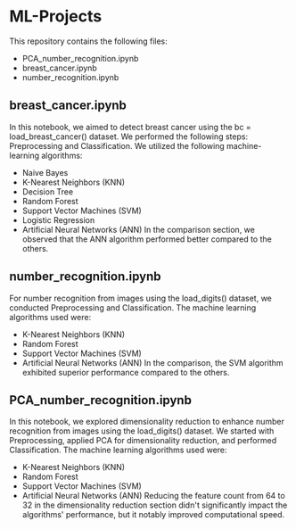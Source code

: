 # ML-Projects
This repository contains the following files:

+ PCA_number_recognition.ipynb
+ breast_cancer.ipynb
+ number_recognition.ipynb


## breast_cancer.ipynb
In this notebook, we aimed to detect breast cancer using the bc = load_breast_cancer() dataset. We performed the following steps: Preprocessing and Classification. We utilized the following machine-learning algorithms:
- Naive Bayes
- K-Nearest Neighbors (KNN)
- Decision Tree
- Random Forest
- Support Vector Machines (SVM)
- Logistic Regression
- Artificial Neural Networks (ANN)
In the comparison section, we observed that the ANN algorithm performed better compared to the others.

## number_recognition.ipynb
For number recognition from images using the load_digits() dataset, we conducted Preprocessing and Classification. The machine learning algorithms used were:

- K-Nearest Neighbors (KNN)
- Random Forest
- Support Vector Machines (SVM)
- Artificial Neural Networks (ANN)
In the comparison, the SVM algorithm exhibited superior performance compared to the others.

## PCA_number_recognition.ipynb 
In this notebook, we explored dimensionality reduction to enhance number recognition from images using the load_digits() dataset. We started with Preprocessing, applied PCA for dimensionality reduction, and performed Classification. The machine learning algorithms used were:

- K-Nearest Neighbors (KNN)
- Random Forest
- Support Vector Machines (SVM)
- Artificial Neural Networks (ANN)
Reducing the feature count from 64 to 32 in the dimensionality reduction section didn't significantly impact the algorithms' performance, but it notably improved computational speed.
